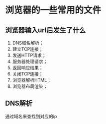 # 浏览器的一些常用的文件

## 浏览器输入url后发生了什么

1. DNS域名解析；
2. 建立TCP连接；
3. 发送HTTP请求；
4. 服务器处理请求；
5. 返回响应结果；
6. 关闭TCP连接；
7. 浏览器解析HTML；
8. 浏览器布局渲染；

## DNS解析

通过域名来查找到对应的ip
